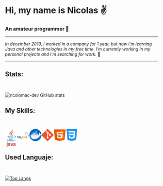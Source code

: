 # Hi, my name is Nicolas ✌️


### __An amateur programmer__ 👀


___
*In december 2019, i worked in a company for 1 year, but now i'm learning Java and other technologies in my free time.
I'm currently working in my personal projects and i'm searching for work.* 🏃
___


## Stats:

<br/>

![ncolomac-dev GitHub stats](https://github-readme-stats.vercel.app/api?username=ncolomac-dev&theme=solarized-dark&show_icons=true)

## My Skills:

<br/>

[<img align="left" width="40px" height="60px" float="inline-start" src="https://raw.githubusercontent.com/ncolomac-dev/ncolomac-dev/main/Images/programming/java-60-1174953.png">][java]

[java]: https://github.com/ncolomac-dev/ncolomac-dev/blob/main/Images/programming/java-60-1174953.png

[<img align="left" width="40px" height="40px" src="https://raw.githubusercontent.com/ncolomac-dev/ncolomac-dev/main/Images/programming/mysql-21-1174941.png">][mysql]

[mysql]: https://github.com/ncolomac-dev/ncolomac-dev/blob/main/Images/programming/mysql-21-1174941.png

[<img align="left" width="40px" height="40px" src="https://raw.githubusercontent.com/ncolomac-dev/ncolomac-dev/main/Images/programming/Docker.png">][Docker]

[Docker]: https://github.com/ncolomac-dev/ncolomac-dev/blob/main/Images/programming/Docker.png

[<img align="left" width="40px" height="40px" src="https://raw.githubusercontent.com/ncolomac-dev/ncolomac-dev/main/Images/programming/git.png">][git]

[git]: https://github.com/ncolomac-dev/ncolomac-dev/blob/main/Images/programming/git.png

[<img align="left" width="40px" height="40px" src="https://raw.githubusercontent.com/ncolomac-dev/ncolomac-dev/main/Images/programming/html5-10-569380.png">][html]

[html]: https://github.com/ncolomac-dev/ncolomac-dev/blob/main/Images/programming/html5-10-569380.png

[<img align="left" width="40px" src="https://raw.githubusercontent.com/ncolomac-dev/ncolomac-dev/main/Images/programming/css-131-722685.png">][css]

[css]: https://github.com/ncolomac-dev/ncolomac-dev/blob/main/Images/programming/css-131-722685.png 

<br/>
<br />
<br/>


## Used Languaje:
<br/>

[![Top Langs](https://github-readme-stats.vercel.app/api/top-langs/?username=ncolomac-dev&layout=compact)](https://github.com/ncolomac-dev/ncolomac-dev)


